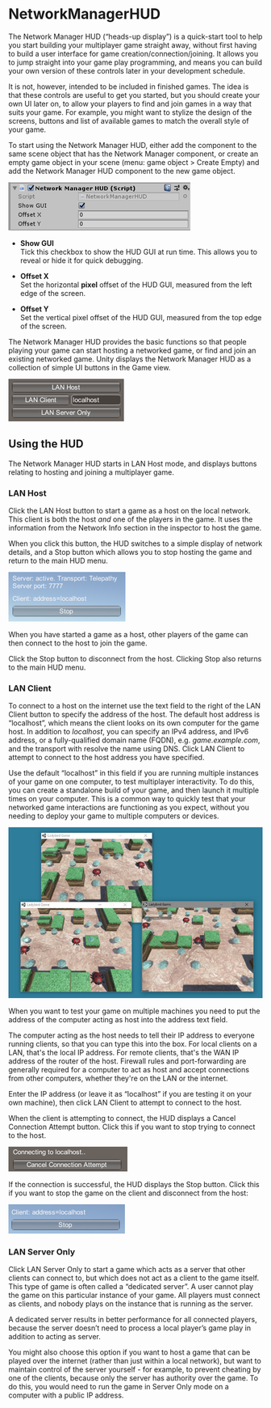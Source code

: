 # NetworkManagerHUD

The Network Manager HUD (“heads-up display”) is a quick-start tool to help you start building your multiplayer game straight away, without first having to build a user interface for game creation/connection/joining. It allows you to jump straight into your game play programming, and means you can build your own version of these controls later in your development schedule.

It is not, however, intended to be included in finished games. The idea is that these controls are useful to get you started, but you should create your own UI later on, to allow your players to find and join games in a way that suits your game. For example, you might want to stylize the design of the screens, buttons and list of available games to match the overall style of your game.

To start using the Network Manager HUD, either add the component to the same scene object that has the Network Manager component, or create an empty game object in your scene (menu: game object \> Create Empty) and add the Network Manager HUD component to the new game object.

![The Network Manager HUD component, as viewed in the inspector](NetworkManagerHUDComponent.png)

-   **Show GUI**  
    Tick this checkbox to show the HUD GUI at run time. This allows you to reveal or hide it for quick debugging.

-   **Offset X**  
    Set the horizontal **pixel** offset of the HUD GUI, measured from the left edge of the screen.

-   **Offset Y**  
    Set the vertical pixel offset of the HUD GUI, measured from the top edge of the screen.

The Network Manager HUD provides the basic functions so that people playing your game can start hosting a networked game, or find and join an existing networked game. Unity displays the Network Manager HUD as a collection of simple UI buttons in the Game view.

![The Network Manager HUD GUI, as viewed in the Game view](NetworkManagerHUDUI.png)

## Using the HUD

The Network Manager HUD starts in LAN Host mode, and displays buttons relating to hosting and joining a  multiplayer game.

### LAN Host

Click the LAN Host button to start a game as a host on the local network. This client is both the host *and* one of the players in the game. It uses the information from the Network Info section in the inspector to host the game.

When you click this button, the HUD switches to a simple display of network details, and a Stop button which allows you to stop hosting the game and return to the main HUD menu.

![The Network Manager HUD GUI when hosting a game.](NetworkManagerHUDHostingLAN.png)

When you have started a game as a host, other players of the game can then connect to the host to join the game.

Click the Stop button to disconnect from the host. Clicking Stop also returns to the main HUD menu.

### LAN Client

To connect to a host on the internet use the text field to the right of the LAN Client button to specify the address of the host. The default host address is “localhost”, which means the client looks on its own computer for the game host.  In addition to *localhost*, you can specify an IPv4 address, and IPv6 address, or a fully-qualified domain name (FQDN), e.g. *game.example.com*, and the transport with resolve the name using DNS.  Click LAN Client to attempt to connect to the host address you have specified.

Use the default “localhost” in this field if you are running multiple instances of your game on one computer, to test multiplayer interactivity. To do this, you can create a standalone build of your game, and then launch it multiple times on your computer. This is a common way to quickly test that your networked game interactions are functioning as you expect, without you needing to deploy your game to multiple computers or devices.

![An example of three instances of a networked game running on the same desktop PC. This is useful for quick tests to ensure networked interactions are behaving as you intended. One is running as LAN Host, and two are running as LAN Client.](NetworkGame3Instances.jpg)

When you want to test your game on multiple machines you need to put the address of the computer acting as host into the address text field.

The computer acting as the host needs to tell their IP address to everyone running clients, so that you can type this into the box.  For local clients on a LAN, that's the local IP address.  For remote clients, that's the WAN IP address of the router of the host.  Firewall rules and port-forwarding are generally required for a computer to act as host and accept connections from other computers, whether they're on the LAN or the internet.

Enter the IP address (or leave it as “localhost” if you are testing it on your own machine), then click LAN Client to attempt to connect to the host.

When the client is attempting to connect, the HUD displays a Cancel Connection Attempt button. Click this if you want to stop trying to connect to the host.

![The HUD GUI while attempting a connection](NetworkManagerHUDConnectionAttempt.png)

If the connection is successful, the HUD displays the Stop button. Click this if you want to stop the game on the client and disconnect from the host:

![The HUD GUI after a successful connection](NetworkManagerHUDConnected.png)

### LAN Server Only

Click LAN Server Only to start a game which acts as a server that other clients can connect to, but which does not act as a client to the game itself. This type of game is often called a “dedicated server”. A user cannot play the game on this particular instance of your game. All players must connect as clients, and nobody plays on the instance that is running as the server.

A dedicated server results in better performance for all connected players, because the server doesn’t need to process a local player’s game play in addition to acting as server.

You might also choose this option if you want to host a game that can be played over the internet (rather than just within a local network), but want to maintain control of the server yourself - for example, to prevent cheating by one of the clients, because only the server has authority over the game. To do this, you would need to run the game in Server Only mode on a computer with a public IP address.
